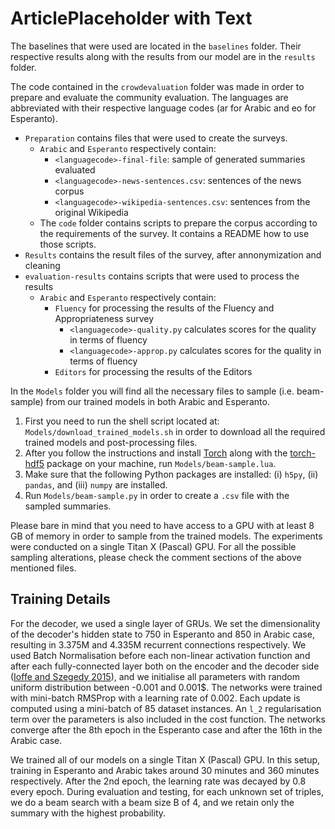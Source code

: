 # ArticlePlaceholder with Text

The baselines that were used are located in the `baselines` folder. Their respective results along with the results from our model are in the `results` folder.


The code contained in the `crowdevaluation` folder was made in order to prepare and evaluate the community evaluation. The languages are abbreviated with their respective language codes (ar for Arabic and eo for Esperanto).

- `Preparation` contains files that were used to create the surveys.
  - `Arabic` and `Esperanto` respectively contain:
    - `<languagecode>-final-file`: sample of generated summaries evaluated 
    - `<languagecode>-news-sentences.csv`: sentences of the news corpus
    - `<languagecode>-wikipedia-sentences.csv`: sentences from the original Wikipedia 
  - The `code` folder contains scripts to prepare the corpus according to the requirements of the survey. It contains a README how to use those scripts.
- `Results` contains the result files of the survey, after annonymization and cleaning 
- `evaluation-results` contains scripts that were used to process the results
  - `Arabic` and `Esperanto` respectively contain:
    - `Fluency` for processing the results of the Fluency and Appropriateness survey
      - `<languagecode>-quality.py` calculates scores for the quality in terms of fluency
      - `<languagecode>-approp.py` calculates scores for the quality in terms of fluency
    - `Editors` for processing the results of the Editors 

In the `Models` folder you will find all the necessary files to sample (i.e. beam-sample) from our trained models in both Arabic and Esperanto.

1. First you need to run the shell script located at: `Models/download_trained_models.sh` in order to download all the required trained models and post-processing files.
2. After you follow the instructions and install [Torch](http://torch.ch/) along with the [torch-hdf5](https://github.com/deepmind/torch-hdf5) package on your machine, run `Models/beam-sample.lua`.
3. Make sure that the following Python packages are installed: (i) `h5py`, (ii) `pandas`, and (iii) `numpy` are installed.
3. Run `Models/beam-sample.py` in order to create a `.csv` file with the sampled summaries.

Please bare in mind that you need to have access to a GPU with at least 8 GB of memory in order to sample from the trained models. The experiments were conducted on a single Titan X (Pascal) GPU. For all the possible sampling alterations, please check the comment sections of the above mentioned files.

## Training Details

For the decoder, we used a single layer of GRUs. We set the dimensionality of the decoder's hidden state to 750 in Esperanto and 850 in Arabic case, resulting in 3.375M and 4.335M recurrent connections respectively. We used Batch Normalisation before each non-linear activation function and after each fully-connected layer both on the encoder and the decoder side ([Ioffe and Szegedy 2015](http://proceedings.mlr.press/v37/ioffe15.pdf)), and we initialise all parameters with random uniform distribution between -0.001 and 0.001$.
The networks were trained with mini-batch RMSProp with a learning rate of $0.002$. Each update is computed using a mini-batch of 85 dataset instances. An `l_2` regularisation term over the parameters is also included in the cost function. 
The networks converge after the 8th epoch in the Esperanto case and after the $16$th in the Arabic case. 

We trained all of our models on a single Titan X (Pascal) GPU. In this setup, training in Esperanto and Arabic takes around 30 minutes and 360 minutes respectively. After the 2nd epoch, the learning rate was decayed by 0.8 every epoch. During evaluation and testing, for each unknown set of triples, we do a beam search with a beam size B of 4, and we retain only the summary with the highest probability.
